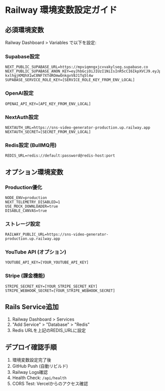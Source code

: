 # Railway 環境変数設定ガイド

## 必須環境変数

Railway Dashboard > Variables で以下を設定:

### Supabase設定
```
NEXT_PUBLIC_SUPABASE_URL=https://mpviqmngxjcvvakylseg.supabase.co
NEXT_PUBLIC_SUPABASE_ANON_KEY=eyJhbGciOiJIUzI1NiIsInR5cCI6IkpXVCJ9.eyJpc3MiOiJzdXBhYmFzZSIsInJlZiI6Im1wdmlxbW5neGpjdnZha3lsc2VnIiwicm9sZSI6ImFub24iLCJpYXQiOjE3NDgxMzE1MzMsImV4cCI6MjA2MzcwNzUzM30.2a-kxlhgjKMQhX1wC0NF7XTdROmwOnkgvV8J1Tq5l4w
SUPABASE_SERVICE_ROLE_KEY=[SERVICE_ROLE_KEY_FROM_ENV_LOCAL]
```

### OpenAI設定
```
OPENAI_API_KEY=[API_KEY_FROM_ENV_LOCAL]
```

### NextAuth設定
```
NEXTAUTH_URL=https://sns-video-generator-production.up.railway.app
NEXTAUTH_SECRET=[SECRET_FROM_ENV_LOCAL]
```

### Redis設定 (BullMQ用)
```
REDIS_URL=redis://default:password@redis-host:port
```

## オプション環境変数

### Production優化
```
NODE_ENV=production
NEXT_TELEMETRY_DISABLED=1
USE_MOCK_DOWNLOADER=true
DISABLE_CANVAS=true
```

### ストレージ設定
```
RAILWAY_PUBLIC_URL=https://sns-video-generator-production.up.railway.app
```

### YouTube API (オプション)
```
YOUTUBE_API_KEY=[YOUR_YOUTUBE_API_KEY]
```

### Stripe (課金機能)
```
STRIPE_SECRET_KEY=[YOUR_STRIPE_SECRET_KEY]
STRIPE_WEBHOOK_SECRET=[YOUR_STRIPE_WEBHOOK_SECRET]
```

## Rails Service追加

1. Railway Dashboard > Services
2. "Add Service" > "Database" > "Redis"
3. Redis URLを上記のREDIS_URLに設定

## デプロイ確認手順

1. 環境変数設定完了後
2. GitHub Push (自動リビルド)
3. Railway Logs確認
4. Health Check: `/api/health`
5. CORS Test: Vercelからのアクセス確認